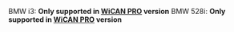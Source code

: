 BMW i3: **Only supported in [WiCAN PRO](https://www.crowdsupply.com/meatpi-electronics/wican-pro) version**
BMW 528i: **Only supported in [WiCAN PRO](https://www.crowdsupply.com/meatpi-electronics/wican-pro) version**
